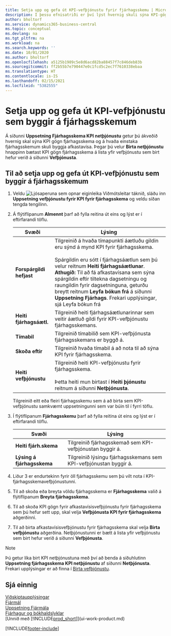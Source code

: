 ```yaml
---
title: Setja upp og gefa út KPI-vefþjónustu fyrir fjárhagsskemu | Microsoft Docs
description: Í þessu efnisatriði er því lýst hvernig skuli sýna KPI-gögn fjárhagsskema byggt á tilteknum fjárhagsskemum.
author: bholtorf
ms.service: dynamics365-business-central
ms.topic: conceptual
ms.devlang: na
ms.tgt_pltfrm: na
ms.workload: na
ms.search.keywords: ''
ms.date: 10/01/2020
ms.author: bholtorf
ms.openlocfilehash: a5125b1989c5e8d6acd82ba88457f7c846deb83b
ms.sourcegitcommit: ff2b55b7e790447e0c1fcd5c2ec7f7610338ebaa
ms.translationtype: HT
ms.contentlocale: is-IS
ms.lasthandoff: 02/15/2021
ms.locfileid: "5382555"
---
```

# <a name="set-up-and-publish-kpi-web-services-based-on-account-schedules"></a>Setja upp og gefa út KPI-vefþjónustu sem byggir á fjárhagsskemum
Á síðunni **Uppsetning Fjárhagsskema KPI netþjónustu** getur þú ákveðið hvernig skal sýna KPI gögn fjárhagsskema og á hvaða einstaka fjárhagsskemum skuli byggja afkastavísa. Þegar þú velur **Birta netþjónustu** hnappinn bætast KPI gögn fjárhagsskema á lista yfir vefþjónustu sem birt hefur verið á síðunni **Vefþjónusta**.  

## <a name="to-set-up-and-publish-a-kpi-web-service-that-is-based-on-account-schedules"></a>Til að setja upp og gefa út KPI-vefþjónustu sem byggir á fjárhagsskemum  
1.  Veldu ![Ljósaperuna sem opnar eiginleika Viðmótsleitar](media/ui-search/search_small.png "Segðu mér hvað þú vilt gera") táknið, sláðu inn **Uppsetning vefþjónustu fyrir KPI fyrir fjárhagsskema** og veldu síðan tengda tengilinn.  
2.  Á flýtiflipanum **Almennt** þarf að fylla reitina út eins og lýst er í eftirfarandi töflu.  

    |Svæði|Lýsing|  
    |---------------------------------|---------------------------------------|  
    |**Forspárgildi hefjast**|Tilgreinið á hvaða tímapunkti áætluðu gildin eru sýnd á mynd KPI fyrir fjárhagsskema.<br /><br /> Spárgildin eru sótt í fjárhagsáætlun sem þú velur reitnum **Heiti fjárhagsáætlunar**. **Athugið:**  Til að fá afkastavísana sem sýna spárgildin eftir tiltekna dagsetningu og raungildin fyrir dagsetninguna, geturðu breytt reitnum **Leyfa bókun frá** á síðunni **Uppsetning Fjárhags**. Frekari upplýsingar, sjá Leyfa bókun frá|  
    |**Heiti fjárhagsáætl.**|Tilgreinið heiti fjárhagsáætlunarinnar sem veitir áætluð gildi fyrir KPI-vefþjónustu fjárhagsskemans.|  
    |**Tímabil**|Tilgreinið tímabilið sem KPI-vefþjónusta fjárhagsskemans er byggð á.|  
    |**Skoða eftir**|Tilgreinið hvaða tímabil á að nota til að sýna KPI fyrir fjárhagsskema.|  
    |**Heiti vefþjónustu**|Tilgreinið heiti KPI-vefþjónustu fyrir fjárhagsskema.<br /><br /> Þetta heiti mun birtast í **Heiti þjónustu** reitnum á síðunni **Netþjónusta**.|  

    Tilgreinið eitt eða fleiri fjárhagsskemu sem á að birta sem KPI-vefþjónustu samkvæmt uppsetningunni sem var búin til í fyrri töflu.  

3.  Í flýtiflipanum **Fjárhagsskemu** þarf að fylla reitina út eins og lýst er í eftirfarandi töflu.  

    |Svæði|Lýsing|  
    |---------------------------------|---------------------------------------|  
    |**Heiti fjárh.skema**|Tilgreinið fjárhagsskemað sem KPI-vefþjónustan byggir á.|  
    |**Lýsing á fjárhagsskema**|Tilgreinið lýsingu fjárhagsskemans sem KPI-vefþjónustan byggir á.|  

4.  Liður 3 er endurtekinn fyrir öll fjárhagsskemu sem þú vilt nota í KPI-fjárhagsskemavefþjónustunni.  
5.  Til að skoða eða breyta völdu fjárhagsskema er **Fjárhagsskema** valið á flýtiflipanum **Breyta fjárhagsskema**.  
6.  Til að skoða KPI gögn fyrir afkastavísisvefþjónustu fyrir fjárhagsskema sem þú hefur sett upp, skal velja **Vefþjónusta KPI fyrir fjárhagsskema** aðgerðinni.  
7.  Til að birta afkastavísisvefþjónustu fyrir fjárhagsskema skal velja **Birta vefþjónustu** aðgerðina. Netþjónustunni er bætt á lista yfir vefþjónustu sem birt hefur verið á síðunni **Vefþjónusta**.  

> [!NOTE]  
>  Þú getur líka birt KPI netþjónustuna með því að benda á síðuhlutinn **Uppsetning fjárhagsskema KPI netþjónustu** af síðunni **Netþjónusta**. Frekari upplýsingar er að finna í [Birta vefþjónustu](across-how-publish-web-service.md).  

## <a name="see-also"></a>Sjá einnig  
[Viðskiptaupplýsingar](bi.md)  
[Fjármál](finance.md)  
[Uppsetning Fjármála](finance-setup-finance.md)  
[Fjárhagur og bókhaldslyklar](finance-general-ledger.md)  
[Unnið með [!INCLUDE[prod_short](includes/prod_short.md)]](ui-work-product.md)


[!INCLUDE[footer-include](includes/footer-banner.md)]